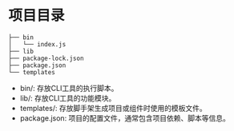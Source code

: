 # 项目目录

```text
├── bin
│   └── index.js
├── lib
├── package-lock.json
├── package.json
└── templates
```

- bin/: 存放CLI工具的执行脚本。
- lib/: 存放CLI工具的功能模块。
- templates/: 存放脚手架生成项目或组件时使用的模板文件。
- package.json: 项目的配置文件，通常包含项目依赖、脚本等信息。